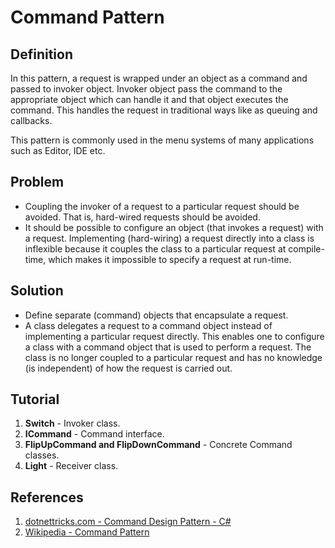 # Command Pattern
## Definition
In this pattern, a request is wrapped under an object as a command and passed to invoker object. Invoker object pass the command to the appropriate object which can handle it and that object executes the command. This handles the request in traditional ways like as queuing and callbacks.

This pattern is commonly used in the menu systems of many applications such as Editor, IDE etc.

## Problem
* Coupling the invoker of a request to a particular request should be avoided. That is, hard-wired requests should be avoided.
* It should be possible to configure an object (that invokes a request) with a request.
Implementing (hard-wiring) a request directly into a class is inflexible because it couples the class to a particular request at compile-time, which makes it impossible to specify a request at run-time.

## Solution
* Define separate (command) objects that encapsulate a request.
* A class delegates a request to a command object instead of implementing a particular request directly.
This enables one to configure a class with a command object that is used to perform a request. The class is no longer coupled to a particular request and has no knowledge (is independent) of how the request is carried out.

## Tutorial
1. **Switch** - Invoker class.
2. **ICommand** - Command interface.
3. **FlipUpCommand and FlipDownCommand** - Concrete Command classes.
4. **Light** - Receiver class.

## References
1. [dotnettricks.com - Command Design Pattern - C#](https://www.dotnettricks.com/learn/designpatterns/command-design-pattern-dotnet)
2. [Wikipedia - Command Pattern](https://en.wikipedia.org/wiki/Command_pattern)
